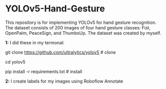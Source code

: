 # YOLOv5-Hand-Gesture
This repository is for implementing YOLOv5 for hand gesture recognition. The dataset consists of 200 images of four hand gesture classes: Fist, OpenPalm, PeaceSign, and ThumbsUp. The dataset was created by myself.


**1:** I did these in my termonal:

git clone https://github.com/ultralytics/yolov5  # clone

cd yolov5

pip install -r requirements.txt  # install

**2:** I create labels for my images using Roboflow Annotate


